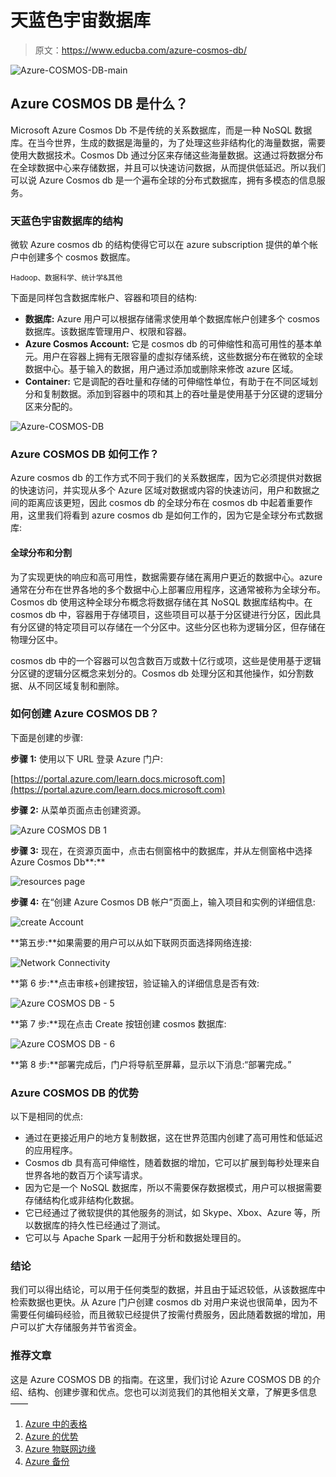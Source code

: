 # 天蓝色宇宙数据库

> 原文：<https://www.educba.com/azure-cosmos-db/>

![Azure-COSMOS-DB-main](img/98ef3ea11ecc78b95560e1048e4a1167.png)



## Azure COSMOS DB 是什么？

Microsoft Azure Cosmos Db 不是传统的关系数据库，而是一种 NoSQL 数据库。在当今世界，生成的数据是海量的，为了处理这些非结构化的海量数据，需要使用大数据技术。Cosmos Db 通过分区来存储这些海量数据。这通过将数据分布在全球数据中心来存储数据，并且可以快速访问数据，从而提供低延迟。所以我们可以说 Azure Cosmos db 是一个遍布全球的分布式数据库，拥有多模态的信息服务。

### 天蓝色宇宙数据库的结构

微软 Azure cosmos db 的结构使得它可以在 azure subscription 提供的单个帐户中创建多个 cosmos 数据库。

<small>Hadoop、数据科学、统计学&其他</small>

下面是同样包含数据库帐户、容器和项目的结构:

*   **数据库:** Azure 用户可以根据存储需求使用单个数据库帐户创建多个 cosmos 数据库。该数据库管理用户、权限和容器。
*   **Azure Cosmos Account:** 它是 cosmos db 的可伸缩性和高可用性的基本单元。用户在容器上拥有无限容量的虚拟存储系统，这些数据分布在微软的全球数据中心。基于输入的数据，用户通过添加或删除来修改 azure 区域。
*   **Container:** 它是调配的吞吐量和存储的可伸缩性单位，有助于在不同区域划分和复制数据。添加到容器中的项和其上的吞吐量是使用基于分区键的逻辑分区来分配的。

![Azure-COSMOS-DB](img/420249d22c31fd132676e66d8fe04583.png)



### Azure COSMOS DB 如何工作？

Azure cosmos db 的工作方式不同于我们的关系数据库，因为它必须提供对数据的快速访问，并实现从多个 Azure 区域对数据或内容的快速访问，用户和数据之间的距离应该更短，因此 cosmos db 的全球分布在 cosmos db 中起着重要作用，这里我们将看到 azure cosmos db 是如何工作的，因为它是全球分布式数据库:

#### 全球分布和分割

为了实现更快的响应和高可用性，数据需要存储在离用户更近的数据中心。azure 通常在分布在世界各地的多个数据中心上部署应用程序，这通常被称为全球分布。Cosmos db 使用这种全球分布概念将数据存储在其 NoSQL 数据库结构中。在 cosmos db 中，容器用于存储项目，这些项目可以基于分区键进行分区，因此具有分区键的特定项目可以存储在一个分区中。这些分区也称为逻辑分区，但存储在物理分区中。

cosmos db 中的一个容器可以包含数百万或数十亿行或项，这些是使用基于逻辑分区键的逻辑分区概念来划分的。Cosmos db 处理分区和其他操作，如分割数据、从不同区域复制和删除。

### 如何创建 Azure COSMOS DB？

下面是创建的步骤:

**步骤 1:** 使用以下 URL 登录 Azure 门户:

[https://portal.azure.com/learn.docs.microsoft.com](https://portal.azure.com/learn.docs.microsoft.com)

**步骤 2:** 从菜单页面点击创建资源。

![Azure COSMOS DB 1](img/301a76aefccbca1678456deed8d3137f.png)



**步骤 3:** 现在，在资源页面中，点击右侧窗格中的数据库，并从左侧窗格中选择 Azure Cosmos Db**:**

![resources page](img/7b7f8bca8029bb276ca9422112a83974.png)



**步骤 4:** 在“创建 Azure Cosmos DB 帐户”页面上，输入项目和实例的详细信息:

![create Account](img/b5aecb86a7544294f53de19cd53cb102.png)



**第五步:**如果需要的用户可以从如下联网页面选择网络连接:

![Network Connectivity](img/893b45112053530beeec07d3ab06283b.png)



**第 6 步:**点击审核+创建按钮，验证输入的详细信息是否有效:

![Azure COSMOS DB - 5](img/e90c6769bfaf4201a44503c6394db914.png)



**第 7 步:**现在点击 Create 按钮创建 cosmos 数据库:

![Azure COSMOS DB - 6](img/8257e2474f5e9b4e272c3291a6ad7388.png)



**第 8 步:**部署完成后，门户将导航至屏幕，显示以下消息:“部署完成。”

### Azure COSMOS DB 的优势

以下是相同的优点:

*   通过在更接近用户的地方复制数据，这在世界范围内创建了高可用性和低延迟的应用程序。
*   Cosmos db 具有高可伸缩性，随着数据的增加，它可以扩展到每秒处理来自世界各地的数百万个读写请求。
*   因为它是一个 NoSQL 数据库，所以不需要保存数据模式，用户可以根据需要存储结构化或非结构化数据。
*   它已经通过了微软提供的其他服务的测试，如 Skype、Xbox、Azure 等，所以数据库的持久性已经通过了测试。
*   它可以与 Apache Spark 一起用于分析和数据处理目的。

### 结论

我们可以得出结论，可以用于任何类型的数据，并且由于延迟较低，从该数据库中检索数据也更快。从 Azure 门户创建 cosmos db 对用户来说也很简单，因为不需要任何编码经验，而且微软已经提供了按需付费服务，因此随着数据的增加，用户可以扩大存储服务并节省资金。

### 推荐文章

这是 Azure COSMOS DB 的指南。在这里，我们讨论 Azure COSMOS DB 的介绍、结构、创建步骤和优点。您也可以浏览我们的其他相关文章，了解更多信息——

1.  [Azure 中的表格](https://www.educba.com/tables-in-azure/)
2.  [Azure 的优势](https://www.educba.com/advantages-of-azure/)
3.  [Azure 物联网边缘](https://www.educba.com/azure-iot-edge/)
4.  [Azure 备份](https://www.educba.com/azure-backup/)





